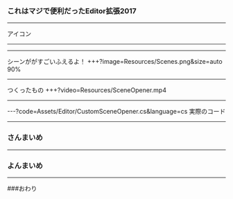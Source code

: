 ### これはマジで便利だったEditor拡張2017
---

アイコン


---



---

シーンががすごいふえるよ！
+++?image=Resources/Scenes.png&size=auto 90%


---

つくったもの
+++?video=Resources/SceneOpener.mp4

---

---?code=Assets/Editor/CustomSceneOpener.cs&language=cs
実際のコード

---

### さんまいめ
---
### よんまいめ
---
###おわり
